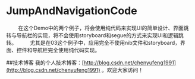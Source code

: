 # JumpAndNavigationCode
&emsp;&emsp;&nbsp;在这个Demo中的两个例子，将会使用纯代码来实现UI的简单设计、界面跳转与导航栏的实现，将不会使用storyboard和segue的方式来实现UI和逻辑跳转。
&emsp;&emsp;&nbsp;尤其是在03这个例子中，应用完全不使用nib文件和storyboard，界面、控件和导航栏完全使用纯代码实现。

##技术博客
我的个人技术博客：[http://blog.csdn.net/chenyufeng1991](http://blog.csdn.net/chenyufeng1991) 。欢迎大家访问！